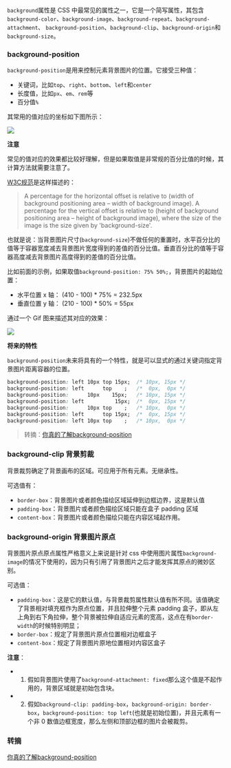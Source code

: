 `background`属性是 CSS 中最常见的属性之一，它是一个简写属性，其包含`background-color`、`background-image`、`background-repeat`、`background-attachment`、 `background-position`、`background-clip`、`background-origin`和`background-size`。

### background-position
`background-position`是用来控制元素背景图片的位置。它接受三种值：

- 关键词，比如`top`、`right`、`bottom`、`left`和`center`
- 长度值，比如`px`、`em`、`rem`等
- 百分值`%`

其常用的值对应的坐标如下图所示：

![](http://cnd.qiniu.lin07ux.cn/markdown/1484662450241.png)

**注意**

常见的值对应的效果都比较好理解，但是如果取值是非常规的百分比值的时候，其计算方法就需要注意了。

[W3C规范](https://www.w3.org/TR/css3-background/#the-background-origin)是这样描述的：

> A percentage for the horizontal offset is relative to (width of background positioning area – width of background image). A percentage for the vertical offset is relative to (height of background positioning area – height of background image), where the size of the image is the size given by 'background-size'.

也就是说：当背景图片尺寸(`background-size`)不做任何的重置时，水平百分比的值等于容器宽度减去背景图片宽度得到的差值的百分比值。垂直百分比的值等于容器高度减去背景图片高度得到的差值的百分比值。

比如前面的示例，如果取值`background-position: 75% 50%;`，背景图片的起始位置：

* 水平位置 x 轴： (410 - 100) * 75% = 232.5px
* 垂直位置 y 轴： (210 - 100) * 50% = 55px

通过一个 Gif 图来描述其对应的效果：

![](http://cnd.qiniu.lin07ux.cn/Zz6n6vY.jpg)

**将来的特性**

`background-position`未来将具有的一个特性，就是可以显式的通过关键词指定背景图片距离容器的位置。

```css
background-position: left 10px top 15px;  /* 10px, 15px */
background-position: left      top    ;   /*  0px,  0px */
background-position:      10px    15px;   /* 10px, 15px */
background-position: left          15px;  /*  0px, 15px */
background-position:      10px top    ;   /* 10px,  0px */
background-position: left      top 15px;  /*  0px, 15px */
background-position: left 10px top    ;   /* 10px,  0px */
```

> 转摘：[你真的了解background-position](http://www.w3cplus.com/css/background-position-with-percent.html)

### background-clip 背景剪裁
背景裁剪确定了背景画布的区域。可应用于所有元素。无继承性。

可选值有：

- `border-box`：背景图片或者颜色描绘区域延伸到边框边界，这是默认值
- `padding-box`：背景图片或者颜色描绘区域只能在盒子 padding 区域
- `content-box`：背景图片或者颜色描绘只能在内容区域起作用。

### background-origin 背景图片原点
背景图片原点原点属性严格意义上来说是针对 css 中使用图片属性`background-image`的情况下使用的，因为只有引用了背景图片之后才能发挥其原点的微妙区别。

可选值：

- `padding-box`：这是它的默认值，与背景裁剪属性默认值有所不同。该值确定了背景相对填充框作为原点位置，并且拉伸整个元素 padding 盒子，即从左上角到右下角拉伸，整个背景被拉伸自适应元素的宽高，这点在有`border-width`的时候特别明显；
- `border-box`：规定了背景图片原点位置相对边框盒子
- `content-box`：规定了背景图片原地位置相对内容区盒子

**注意**：

* 1. 假如背景图片使用了`background-attachment: fixed`那么这个值是不起作用的，背景区域就是初始包含块。
* 2. 假如`background-clip: padding-box`，`background-origin: border-box`，`background-position: top left`(也就是初始位置)，并且元素有一个非 0 数值边框宽度，那么左侧和顶部边框的图片会被裁剪。


### 转摘
[你真的了解background-position](http://web.jobbole.com/89957/)


